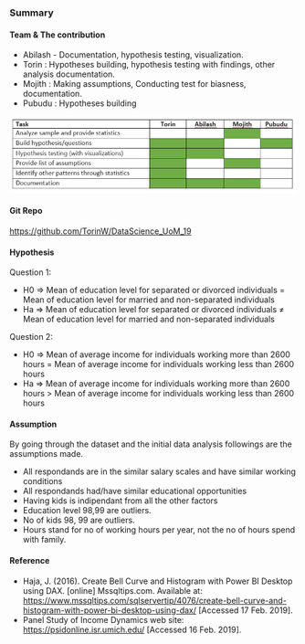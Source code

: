 ### Summary

#### Team & The contribution
- Abilash - Documentation, hypothesis testing, visualization.
- Torin : Hypotheses building, hypothesis testing with findings, other analysis documentation.
- Mojith : Making assumptions, Conducting test for biasness, documentation.
- Pubudu : Hypotheses building

![Responsibilities](https://github.com/TorinW/DataScience_UoM_19/blob/master/images/responsibilities.PNG)

#### Git Repo
https://github.com/TorinW/DataScience_UoM_19

#### Hypothesis
Question 1:
- H0 => Mean of education level for separated or divorced individuals = Mean of education level for married and non-separated individuals
- Ha => Mean of education level for separated or divorced individuals ≠ Mean of education level for married and non-separated individuals

Question 2:
- H0 => Mean of average income for individuals working more than 2600 hours = Mean of average income for individuals working less than 2600 hours
- Ha => Mean of average income for individuals working more than 2600 hours > Mean of average income for individuals working less than 2600 hours

#### Assumption
By going through the dataset and the initial data analysis followings are the assumptions made.

- All respondands are in the similar salary scales and have similar working conditions
- All respondands had/have similar educational opportunities
- Having kids is indipendant from all the other factors
- Education level 98,99 are outliers.
- No of kids 98, 99 are outliers.
- Hours stand for no of working hours per year, not the no of hours spend with family.

#### Reference
- Haja, J. (2016). Create Bell Curve and Histogram with Power BI Desktop using DAX. [online] Mssqltips.com. Available at: https://www.mssqltips.com/sqlservertip/4076/create-bell-curve-and-histogram-with-power-bi-desktop-using-dax/ [Accessed 17 Feb. 2019].
- Panel Study of Income Dynamics web site: https://psidonline.isr.umich.edu/  [Accessed 16 Feb. 2019].

